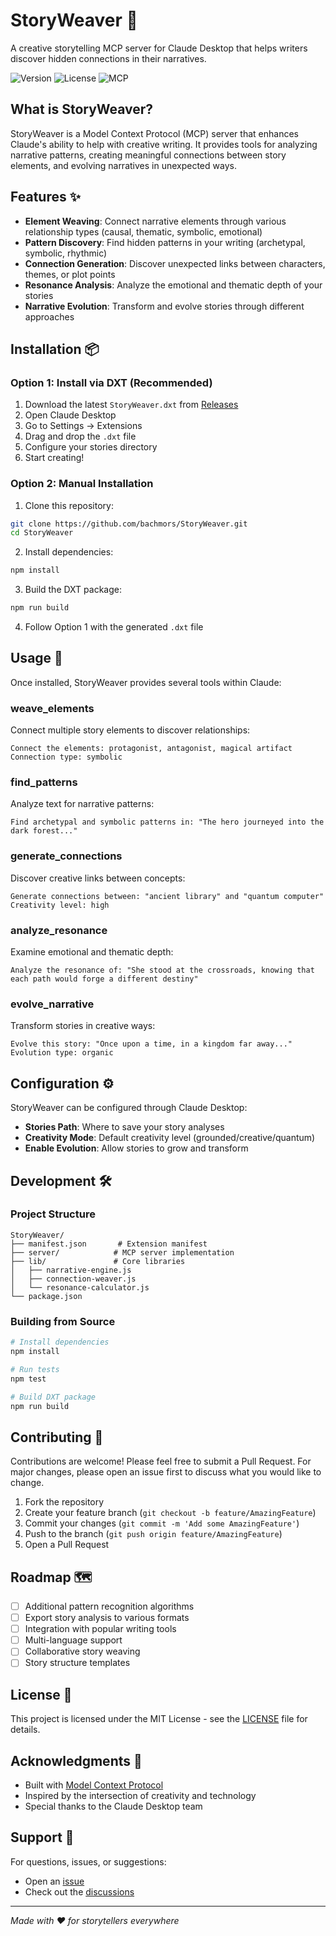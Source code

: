 # StoryWeaver 🌟

A creative storytelling MCP server for Claude Desktop that helps writers discover hidden connections in their narratives.

![Version](https://img.shields.io/badge/version-0.1.0-blue)
![License](https://img.shields.io/badge/license-MIT-green)
![MCP](https://img.shields.io/badge/MCP-Compatible-purple)

## What is StoryWeaver?

StoryWeaver is a Model Context Protocol (MCP) server that enhances Claude's ability to help with creative writing. It provides tools for analyzing narrative patterns, creating meaningful connections between story elements, and evolving narratives in unexpected ways.

## Features ✨

- **Element Weaving**: Connect narrative elements through various relationship types (causal, thematic, symbolic, emotional)
- **Pattern Discovery**: Find hidden patterns in your writing (archetypal, symbolic, rhythmic)
- **Connection Generation**: Discover unexpected links between characters, themes, or plot points
- **Resonance Analysis**: Analyze the emotional and thematic depth of your stories
- **Narrative Evolution**: Transform and evolve stories through different approaches

## Installation 📦

### Option 1: Install via DXT (Recommended)

1. Download the latest `StoryWeaver.dxt` from [Releases](https://github.com/bachmors/StoryWeaver/releases)
2. Open Claude Desktop
3. Go to Settings → Extensions
4. Drag and drop the `.dxt` file
5. Configure your stories directory
6. Start creating!

### Option 2: Manual Installation

1. Clone this repository:
```bash
git clone https://github.com/bachmors/StoryWeaver.git
cd StoryWeaver
```

2. Install dependencies:
```bash
npm install
```

3. Build the DXT package:
```bash
npm run build
```

4. Follow Option 1 with the generated `.dxt` file

## Usage 🚀

Once installed, StoryWeaver provides several tools within Claude:

### weave_elements
Connect multiple story elements to discover relationships:
```
Connect the elements: protagonist, antagonist, magical artifact
Connection type: symbolic
```

### find_patterns
Analyze text for narrative patterns:
```
Find archetypal and symbolic patterns in: "The hero journeyed into the dark forest..."
```

### generate_connections
Discover creative links between concepts:
```
Generate connections between: "ancient library" and "quantum computer"
Creativity level: high
```

### analyze_resonance
Examine emotional and thematic depth:
```
Analyze the resonance of: "She stood at the crossroads, knowing that each path would forge a different destiny"
```

### evolve_narrative
Transform stories in creative ways:
```
Evolve this story: "Once upon a time, in a kingdom far away..."
Evolution type: organic
```

## Configuration ⚙️

StoryWeaver can be configured through Claude Desktop:

- **Stories Path**: Where to save your story analyses
- **Creativity Mode**: Default creativity level (grounded/creative/quantum)
- **Enable Evolution**: Allow stories to grow and transform

## Development 🛠️

### Project Structure
```
StoryWeaver/
├── manifest.json       # Extension manifest
├── server/            # MCP server implementation
├── lib/               # Core libraries
│   ├── narrative-engine.js
│   ├── connection-weaver.js
│   └── resonance-calculator.js
└── package.json
```

### Building from Source

```bash
# Install dependencies
npm install

# Run tests
npm test

# Build DXT package
npm run build
```

## Contributing 🤝

Contributions are welcome! Please feel free to submit a Pull Request. For major changes, please open an issue first to discuss what you would like to change.

1. Fork the repository
2. Create your feature branch (`git checkout -b feature/AmazingFeature`)
3. Commit your changes (`git commit -m 'Add some AmazingFeature'`)
4. Push to the branch (`git push origin feature/AmazingFeature`)
5. Open a Pull Request

## Roadmap 🗺️

- [ ] Additional pattern recognition algorithms
- [ ] Export story analysis to various formats
- [ ] Integration with popular writing tools
- [ ] Multi-language support
- [ ] Collaborative story weaving
- [ ] Story structure templates

## License 📄

This project is licensed under the MIT License - see the [LICENSE](LICENSE) file for details.

## Acknowledgments 💖

- Built with [Model Context Protocol](https://modelcontextprotocol.io/)
- Inspired by the intersection of creativity and technology
- Special thanks to the Claude Desktop team

## Support 💬

For questions, issues, or suggestions:
- Open an [issue](https://github.com/bachmors/StoryWeaver/issues)
- Check out the [discussions](https://github.com/bachmors/StoryWeaver/discussions)

---

*Made with ❤️ for storytellers everywhere*